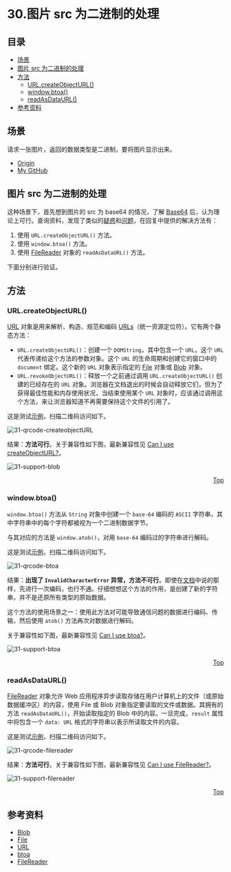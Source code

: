 # 30.图片 src 为二进制的处理
## <a name="index"></a> 目录
- [场景](#situation)
- [图片 src 为二进制的处理](#ques)
- [方法](#way)
  - [URL.createObjectURL()](#way1)
  - [window.btoa()](#way2)
  - [readAsDataURL()](#way3)
- [参考资料](#reference)
## <a name="situation"></a> 场景
请求一张图片，返回的数据类型是二进制，要将图片显示出来。


- [Origin][url-origin]
- [My GitHub][url-my-github]

## <a name="ques"></a> 图片 src 为二进制的处理
这种场景下，首先想到图片的 src 为 base64 的情况，了解 [Base64][url-segment-30] 后，认为理论上可行。查询资料，发现了类似的[疑惑][url-stackoverflow-ques1]和[问题][url-stackoverflow-ques2]，在回复中提供的解决方法有：
1. 使用 `URL.createObjectURL()` 方法。
2. 使用 `window.btoa()` 方法。
3. 使用 [FileReader][url-mdn-file-reader] 对象的 `readAsDataURL()` 方法。

下面分别进行验证。

## <a name="way"></a> 方法
### <a name="way1"></a> URL.createObjectURL()
[URL][url-mdn-url] 对象是用来解析、构造、规范和编码 [URLs][url-mdn-urls]（统一资源定位符）。它有两个静态方法：
- `URL.createObjectURL()`：创建一个 `DOMString`，其中包含一个 `URL`，这个 `URL` 代表传递给这个方法的参数对象。这个 `URL` 的生命周期和创建它的窗口中的 `document` 绑定。这个新的 `URL` 对象表示指定的 [File][url-mdn-file] 对象或 [Blob][url-mdn-blob] 对象。
- `URL.revokeObjectURL()`：释放一个之前通过调用 `URL.createObjectURL()` 创建的已经存在的 `URL` 对象。浏览器在文档退出的时候会自动释放它们，但为了获得最佳性能和内存使用状况，当结束使用某个 `URL` 对象时，应该通过调用这个方法，来让浏览器知道不再需要保持这个文件的引用了。

这是测试[示例][url-example1]，扫描二维码访问如下。

![31-qrcode-createobjectURL][url-local-qrcode-createobjectURL]

结果：**方法可行**。关于兼容性如下图，最新兼容性见 [Can I use createObjectURL?][url-caniuse-createobjectURL]。

![31-support-blob][url-local-support-blob]

<div align="right"><a href="#index">Top </a></div>

### <a name="way2"></a> window.btoa()
`window.btoa()` 方法从 `String` 对象中创建一个 `base-64` 编码的 `ASCII` 字符串，其中字符串中的每个字符都被视为一个二进制数据字节。

与其对应的方法是 `window.atob()`，对用 `base-64` 编码过的字符串进行解码。

这是测试[示例][url-example2]，扫描二维码访问如下。

![31-qrcode-btoa][url-local-qrcode-btoa]

结果：**出现了 `InvalidCharacterError` 异常，方法不可行**。即使在[文档][url-mdn-btoa]中说的那样，先进行一次编码，也行不通。仔细想想这个方法的作用，是创建了新的字符串，并不是还原所有类型的原始数据。

这个方法的使用场景之一：使用此方法对可能导致通信问题的数据进行编码、传输，然后使用 `atob()` 方法再次对数据进行解码。

关于兼容性如下图，最新兼容性见 [Can I use btoa?][url-caniuse-btoa]。

![31-support-btoa][url-local-support-btoa]

<div align="right"><a href="#index">Top </a></div>

### <a name="way3"></a> readAsDataURL()
[FileReader][url-mdn-file-reader] 对象允许 Web 应用程序异步读取存储在用户计算机上的文件（或原始数据缓冲区）的内容，使用 File 或 Blob 对象指定要读取的文件或数据。其拥有的方法 `readAsDataURL()`，开始读取指定的 Blob 中的内容。一旦完成，`result` 属性中将包含一个 `data: URL` 格式的字符串以表示所读取文件的内容。

这是测试[示例][url-example3]，扫描二维码访问如下。

![31-qrcode-filereader][url-local-qrcode-filereader]

结果：**方法可行**。关于兼容性如下图，最新兼容性见 [Can I use FileReader?][url-caniuse-filereader]。

![31-support-filereader][url-local-support-filereader]

<div align="right"><a href="#index">Top </a></div>

## <a name="reference"></a> 参考资料
- [Blob][url-mdn-blob]
- [File][url-mdn-file]
- [URL][url-mdn-url]
- [btoa][url-mdn-btoa]
- [FileReader][url-mdn-file-reader]

[url-repository-images]:https://xxholic.github.io/segment/images

[url-stackoverflow-ques1]:https://stackoverflow.com/questions/10982712/convert-binary-data-to-base64-with-javascript
[url-stackoverflow-ques2]:https://stackoverflow.com/questions/19672685/setting-binary-data-on-img
[url-mdn-blob]:https://developer.mozilla.org/zh-CN/docs/Web/API/Blob
[url-mdn-atob]:https://developer.mozilla.org/en-US/docs/Web/API/WindowOrWorkerGlobalScope/atob
[url-mdn-btoa]:https://developer.mozilla.org/en-US/docs/Web/API/WindowOrWorkerGlobalScope/btoa
[url-mdn-file]:https://developer.mozilla.org/en-US/docs/Web/API/File
[url-mdn-url]:https://developer.mozilla.org/en-US/docs/Web/API/URL
[url-mdn-urls]:https://developer.mozilla.org/en-US/docs/Learn/Common_questions/What_is_a_URL
[url-mdn-file-reader]:https://developer.mozilla.org/en-US/docs/Web/API/FileReader

[url-blog1]:https://www.jianshu.com/p/b2c6dc5fad0a

[url-segment-30]:https://github.com/XXHolic/segment/issues/32

[url-caniuse-createobjectURL]:https://caniuse.com/#search=createObjectURL
[url-caniuse-btoa]:https://caniuse.com/#search=btoa
[url-caniuse-filereader]:https://caniuse.com/#search=FileReader

[url-example1]:https://xxholic.github.io/lab/lab-js/segment-31/31.binary-to-base64-way1.html
[url-example2]:https://xxholic.github.io/lab/lab-js/segment-31/31.binary-to-base64-way2.html
[url-example3]:https://xxholic.github.io/lab/lab-js/segment-31/31.binary-to-base64-way3.html

[url-local-qrcode-createobjectURL]:https://xxholic.github.io/segment/images/31/qrcode-createobjectURL.png
[url-local-qrcode-btoa]:https://xxholic.github.io/segment/images/31/qrcode-btoa.png
[url-local-qrcode-filereader]:https://xxholic.github.io/segment/images/31/qrcode-filereader.png
[url-local-support-blob]:https://xxholic.github.io/segment/images/31/support-blob.png
[url-local-support-btoa]:https://xxholic.github.io/segment/images/31/support-btoa.png
[url-local-support-filereader]:https://xxholic.github.io/segment/images/31/support-filereader.png

[url-origin]:https://github.com/XXHolic/segment/issues/33
[url-my-github]:https://github.com/XXHolic